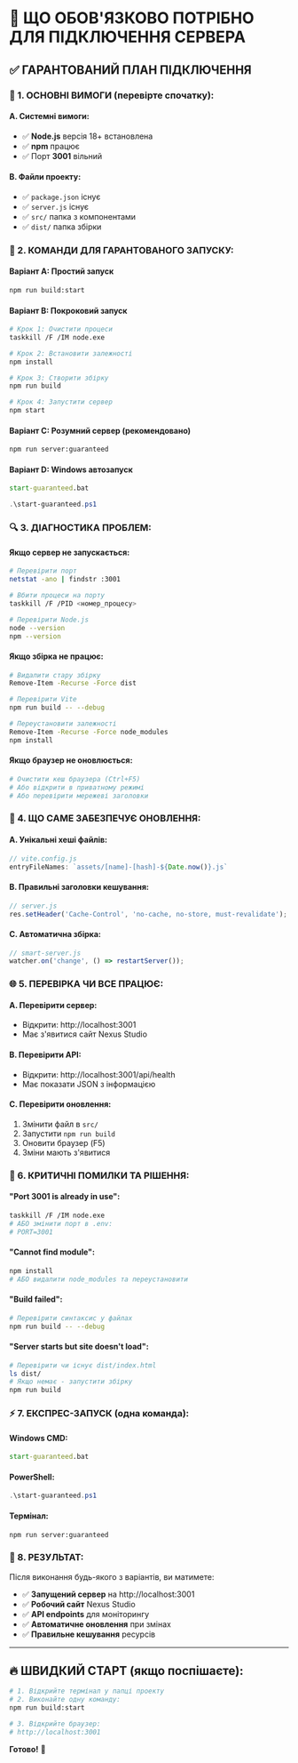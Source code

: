 # 🚀 ЩО ОБОВ'ЯЗКОВО ПОТРІБНО ДЛЯ ПІДКЛЮЧЕННЯ СЕРВЕРА

## ✅ ГАРАНТОВАНИЙ ПЛАН ПІДКЛЮЧЕННЯ

### 🔧 1. ОСНОВНІ ВИМОГИ (перевірте спочатку):

#### A. Системні вимоги:
- ✅ **Node.js** версія 18+ встановлена
- ✅ **npm** працює
- ✅ Порт **3001** вільний

#### B. Файли проекту:
- ✅ `package.json` існує
- ✅ `server.js` існує  
- ✅ `src/` папка з компонентами
- ✅ `dist/` папка збірки

### 🚀 2. КОМАНДИ ДЛЯ ГАРАНТОВАНОГО ЗАПУСКУ:

#### Варіант A: Простий запуск
```bash
npm run build:start
```

#### Варіант B: Покроковий запуск
```bash
# Крок 1: Очистити процеси
taskkill /F /IM node.exe

# Крок 2: Встановити залежності
npm install

# Крок 3: Створити збірку
npm run build

# Крок 4: Запустити сервер
npm start
```

#### Варіант C: Розумний сервер (рекомендовано)
```bash
npm run server:guaranteed
```

#### Варіант D: Windows автозапуск
```cmd
start-guaranteed.bat
```

```powershell
.\start-guaranteed.ps1
```

### 🔍 3. ДІАГНОСТИКА ПРОБЛЕМ:

#### Якщо сервер не запускається:
```bash
# Перевірити порт
netstat -ano | findstr :3001

# Вбити процеси на порту
taskkill /F /PID <номер_процесу>

# Перевірити Node.js
node --version
npm --version
```

#### Якщо збірка не працює:
```bash
# Видалити стару збірку
Remove-Item -Recurse -Force dist

# Перевірити Vite
npm run build -- --debug

# Переустановити залежності
Remove-Item -Recurse -Force node_modules
npm install
```

#### Якщо браузер не оновлюється:
```bash
# Очистити кеш браузера (Ctrl+F5)
# Або відкрити в приватному режимі
# Або перевірити мережеві заголовки
```

### 🎯 4. ЩО САМЕ ЗАБЕЗПЕЧУЄ ОНОВЛЕННЯ:

#### A. Унікальні хеші файлів:
```javascript
// vite.config.js
entryFileNames: `assets/[name]-[hash]-${Date.now()}.js`
```

#### B. Правильні заголовки кешування:
```javascript
// server.js
res.setHeader('Cache-Control', 'no-cache, no-store, must-revalidate');
```

#### C. Автоматична збірка:
```javascript
// smart-server.js
watcher.on('change', () => restartServer());
```

### 🌐 5. ПЕРЕВІРКА ЧИ ВСЕ ПРАЦЮЄ:

#### A. Перевірити сервер:
- Відкрити: http://localhost:3001
- Має з'явитися сайт Nexus Studio

#### B. Перевірити API:
- Відкрити: http://localhost:3001/api/health
- Має показати JSON з інформацією

#### C. Перевірити оновлення:
1. Змінити файл в `src/`
2. Запустити `npm run build`
3. Оновити браузер (F5)
4. Зміни мають з'явитися

### 🚨 6. КРИТИЧНІ ПОМИЛКИ ТА РІШЕННЯ:

#### "Port 3001 is already in use":
```bash
taskkill /F /IM node.exe
# АБО змінити порт в .env:
# PORT=3001
```

#### "Cannot find module":
```bash
npm install
# АБО видалити node_modules та переустановити
```

#### "Build failed":
```bash
# Перевірити синтаксис у файлах
npm run build -- --debug
```

#### "Server starts but site doesn't load":
```bash
# Перевірити чи існує dist/index.html
ls dist/
# Якщо немає - запустити збірку
npm run build
```

### ⚡ 7. ЕКСПРЕС-ЗАПУСК (одна команда):

#### Windows CMD:
```cmd
start-guaranteed.bat
```

#### PowerShell:
```powershell
.\start-guaranteed.ps1
```

#### Термінал:
```bash
npm run server:guaranteed
```

### 🎉 8. РЕЗУЛЬТАТ:

Після виконання будь-якого з варіантів, ви матимете:

- ✅ **Запущений сервер** на http://localhost:3001
- ✅ **Робочий сайт** Nexus Studio
- ✅ **API endpoints** для моніторингу
- ✅ **Автоматичне оновлення** при змінах
- ✅ **Правильне кешування** ресурсів

---

## 🔥 ШВИДКИЙ СТАРТ (якщо поспішаєте):

```bash
# 1. Відкрийте термінал у папці проекту
# 2. Виконайте одну команду:
npm run build:start

# 3. Відкрийте браузер:
# http://localhost:3001
```

**Готово!** 🚀
